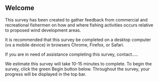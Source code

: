 ## Welcome

This survey has been created to gather feedback from commercial and recreational fishermen on how and where fishing activities occurs relative to proposed wind development areas.

It is recommended that this survey be completed on a desktop computer (vs a mobile device) in browsers Chrome, Firefox, or Safari.

If you are in need of assistance completing this survey, contact.....

We estimate this survey will take 10-15 minutes to complete. To begin the survey, click the green Begin button below. Throughout the survey, your progress will be displayed in the top bar.
